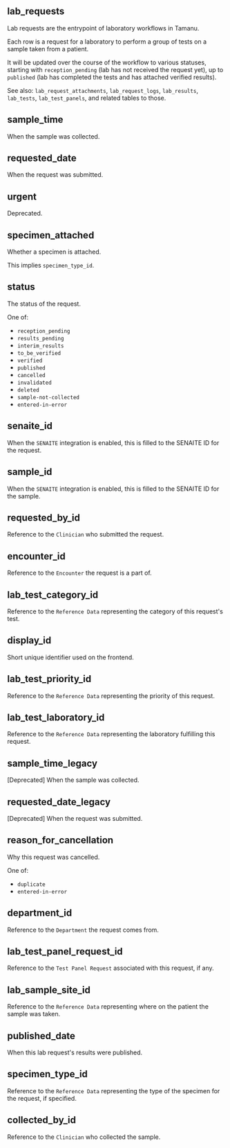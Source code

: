 ## lab_requests

Lab requests are the entrypoint of laboratory workflows in Tamanu.

Each row is a request for a laboratory to perform a group of tests on a sample taken from a patient.

It will be updated over the course of the workflow to various statuses, starting with
`reception_pending` (lab has not received the request yet), up to `published` (lab has completed the
tests and has attached verified results).

See also: `lab_request_attachments`, `lab_request_logs`, `lab_results`, `lab_tests`,
`lab_test_panels`, and related tables to those.

## sample_time

When the sample was collected.

## requested_date

When the request was submitted.

## urgent

Deprecated.

## specimen_attached

Whether a specimen is attached.

This implies `specimen_type_id`.

## status

The status of the request.

One of:
- `reception_pending`
- `results_pending`
- `interim_results`
- `to_be_verified`
- `verified`
- `published`
- `cancelled`
- `invalidated`
- `deleted`
- `sample-not-collected`
- `entered-in-error`

## senaite_id

When the `SENAITE` integration is enabled, this is filled to the SENAITE
ID for the request.

## sample_id

When the `SENAITE` integration is enabled, this is filled to the SENAITE
ID for the sample.

## requested_by_id

Reference to the `Clinician` who submitted the request.

## encounter_id

Reference to the `Encounter` the request is a part of.

## lab_test_category_id

Reference to the `Reference Data` representing the
category of this request's test.

## display_id

Short unique identifier used on the frontend.

## lab_test_priority_id

Reference to the `Reference Data` representing the
priority of this request.

## lab_test_laboratory_id

Reference to the `Reference Data` representing the
laboratory fulfilling this request.

## sample_time_legacy

[Deprecated] When the sample was collected.

## requested_date_legacy

[Deprecated] When the request was submitted.

## reason_for_cancellation

Why this request was cancelled.

One of:
- `duplicate`
- `entered-in-error`

## department_id

Reference to the `Department` the request comes from.

## lab_test_panel_request_id

Reference to the `Test Panel Request`
associated with this request, if any.

## lab_sample_site_id

Reference to the `Reference Data` representing where
on the patient the sample was taken.

## published_date

When this lab request's results were published.

## specimen_type_id

Reference to the `Reference Data` representing the
type of the specimen for the request, if specified.

## collected_by_id

Reference to the `Clinician` who collected the sample.

